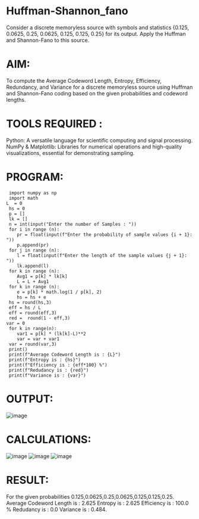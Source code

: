 # Huffman-Shannon_fano
Consider a discrete memoryless source with symbols and statistics {0.125, 0.0625, 0.25, 0.0625, 0.125, 0.125, 0.25} for its output. 
Apply the Huffman and Shannon-Fano to this source. 
# AIM:
 To compute the Average Codeword Length, Entropy, Efficiency, Redundancy, and Variance
 for a discrete memoryless source using Huffman and Shannon-Fano coding based on the
 given probabilities and codeword lengths.
# TOOLS REQUIRED :
 Python: A versatile language for scientific computing and signal processing.
 NumPy & Matplotlib: Libraries for numerical operations and high-quality visualizations,
 essential for demonstrating sampling.
# PROGRAM:
~~~
 import numpy as np
 import math 
L  = 0
 hs = 0
 p = []
 lk = []
 n = int(input("Enter the number of Samples : "))
 for i in range (n): 
    pr = float(input(f"Enter the probability of sample values {i + 1}: "))  
    p.append(pr)
 for j in range (n): 
    l = float(input(f"Enter the length of the sample values {j + 1}: "))  
    lk.append(l)
 for k in range (n):
    Avg1 = p[k] * lk[k]
    L = L + Avg1
 for k in range (n):
    e = p[k] * math.log(1 / p[k], 2)
    hs = hs + e
 hs = round(hs,3)
 eff = hs / L
 eff = round(eff,3)
 red =  round(1 - eff,3) 
var = 0
 for k in range(n):
    var1 = p[k] * (lk[k]-L)**2
    var = var + var1
 var = round(var,3)
 print()
 print(f"Average Codeword Length is : {L}")
 print(f"Entropy is : {hs}")
 print(f"Efficiency is : {eff*100} %")
 print(f"Redudancy is : {red}")
 print(f"Variance is : {var}")
 ~~~
# OUTPUT:
![image](https://github.com/user-attachments/assets/8b01bea0-5d42-49b3-b433-354684fa1baa)
# CALCULATIONS:
![image](https://github.com/user-attachments/assets/f23ccbdd-d65e-4e53-95a9-82b80b169fbe)
![image](https://github.com/user-attachments/assets/2013ff21-2672-490d-852f-c82856caa947)
![image](https://github.com/user-attachments/assets/6518da0e-3236-4a73-b9de-41f9c6e15df5)
# RESULT:
 For the given probabilities 0.125,0.0625,0.25,0.0625,0.125,0.125,0.25.
 Average Codeword Length is : 2.625
 Entropy is : 2.625
 Efficiency is : 100.0 %
 Redudancy is : 0.0
 Variance is : 0.484.

